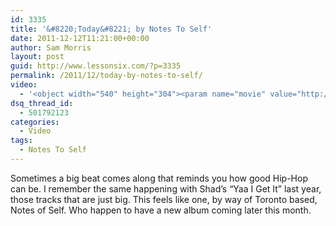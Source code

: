 ```yaml
---
id: 3335
title: '&#8220;Today&#8221; by Notes To Self'
date: 2011-12-12T11:21:00+00:00
author: Sam Morris
layout: post
guid: http://www.lessonsix.com/?p=3335
permalink: /2011/12/today-by-notes-to-self/
video:
  - '<object width="540" height="304"><param name="movie" value="http://www.youtube.com/v/xfOJ7yXv0ac?version=3&amp;hl=en_GB"></param><param name="allowFullScreen" value="true"></param><param name="allowscriptaccess" value="always"></param><embed src="http://www.youtube.com/v/xfOJ7yXv0ac?version=3&amp;hl=en_GB" type="application/x-shockwave-flash" width="540" height="304" allowscriptaccess="always" allowfullscreen="true"></embed></object>'
dsq_thread_id:
  - 501792123
categories:
  - Video
tags:
  - Notes To Self
---
```

Sometimes a big beat comes along that reminds you how good Hip-Hop can be. I remember the same happening with Shad&#8217;s &#8220;Yaa I Get It&#8221; last year, those tracks that are just big. This feels like one, by way of Toronto based, Notes of Self. Who happen to have a new album coming later this month.